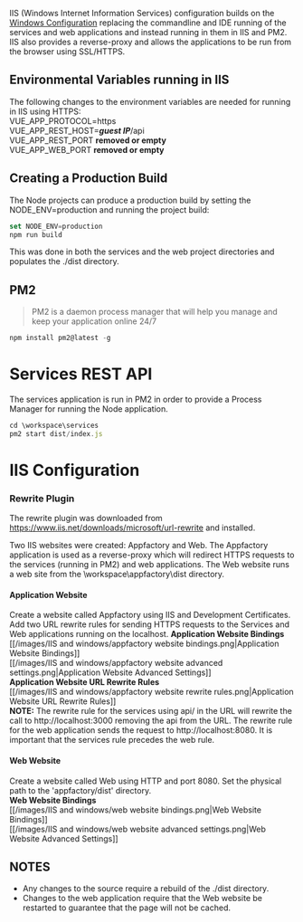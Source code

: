 IIS (Windows Internet Information Services) configuration builds on the 
[Windows Configuration](Windows-Config "Windows Configuration") replacing the commandline and IDE running of the 
services and web applications and instead running in them in IIS and PM2.  IIS also provides a reverse-proxy and allows
the applications to be run from the browser using SSL/HTTPS.

## Environmental Variables running in IIS
The following changes to the environment variables are needed for running in IIS using HTTPS:  
VUE_APP_PROTOCOL=https   
VUE_APP_REST_HOST=__*guest IP*__/api   
VUE_APP_REST_PORT __removed or empty__  
VUE_APP_WEB_PORT  __removed or empty__   

## Creating a Production Build
The Node projects can produce a production build by setting the NODE_ENV=production and running the project build:
``` javascript
set NODE_ENV=production
npm run build
```
This was done in both the services and the web project directories and populates the ./dist directory.

## PM2
> PM2 is a daemon process manager that will help you manage and keep your application online 24/7

``` javascript
npm install pm2@latest -g
```
# Services REST API
The services application is run in PM2 in order to provide a Process Manager for running the Node application.
``` javascript
cd \workspace\services
pm2 start dist/index.js
```

# IIS Configuration
### Rewrite Plugin
The rewrite plugin was downloaded from https://www.iis.net/downloads/microsoft/url-rewrite and installed.  

Two IIS websites were created: Appfactory and Web.  The Appfactory application is used as a reverse-proxy which will 
redirect HTTPS requests to the services (running in PM2) and web applications.  The Web website runs a web site from 
the \workspace\appfactory\dist directory.

#### Application Website
Create a website called Appfactory using IIS and Development Certificates.  Add two URL rewrite rules for sending HTTPS
requests to the Services and Web applications running on the localhost.
__Application Website Bindings__   
[[/images/IIS and windows/appfactory website bindings.png|Application Website Bindings]]    
[[/images/IIS and windows/appfactory website advanced settings.png|Application Website Advanced Settings]]   
__Application Website URL Rewrite Rules__  
[[/images/IIS and windows/appfactory website rewrite rules.png|Application Website URL Rewrite Rules]]  
__NOTE:__ The rewrite rule for the services using api/ in the URL will rewrite the call to http://localhost:3000 
removing the api from the URL.  The rewrite rule for the web application sends the request to http://localhost:8080.  It
is important that the services rule precedes the web rule.

#### Web Website
Create a website called Web using HTTP and port 8080.  Set the physical path to the 'appfactory/dist' directory.    
__Web Website Bindings__   
[[/images/IIS and windows/web website bindings.png|Web Website Bindings]]    
[[/images/IIS and windows/web website advanced settings.png|Web Website Advanced Settings]]   


## NOTES
* Any changes to the source require a rebuild of the ./dist directory.
* Changes to the web application require that the Web website be restarted to guarantee that the page will not be cached.
  

